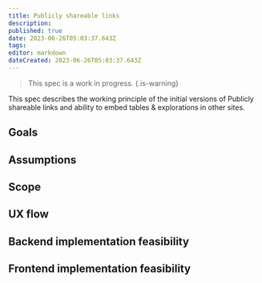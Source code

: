 ```yaml
---
title: Publicly shareable links
description: 
published: true
date: 2023-06-26T05:03:37.643Z
tags: 
editor: markdown
dateCreated: 2023-06-26T05:03:37.643Z
---
```


> This spec is a work in progress.
{.is-warning}

This spec describes the working principle of the initial versions of Publicly shareable links and ability to embed tables & explorations in other sites.

## Goals

## Assumptions

## Scope

## UX flow

## Backend implementation feasibility

## Frontend implementation feasibility
